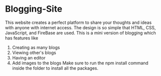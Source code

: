 # Blogging-Site
This website creates a perfect platform to share your thoughts and ideas with anyone with internet access. The design is so simple that HTML, CSS, JavaScript, and FireBase are used. This is a mini version of blogging which has features like 
1. Creating as many blogs 
2. Viewing other's blogs
3. Having an editor  
4. Add images to the blogs
  Make sure to run the npm install command inside the folder to install all the packages.
